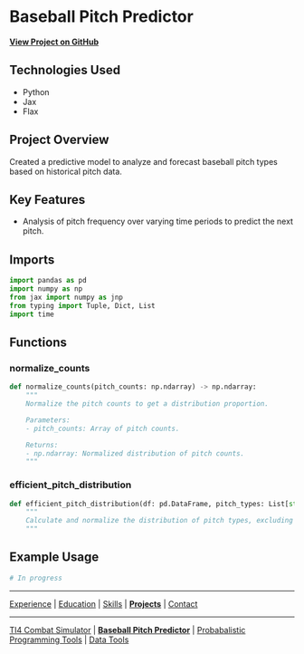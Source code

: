 # Baseball Pitch Predictor

**[View Project on GitHub](https://github.com/Grow-Myelin/ProbProg/tree/main/baseball)**

## Technologies Used
- Python
- Jax
- Flax

## Project Overview
Created a predictive model to analyze and forecast baseball pitch types based on historical pitch data.

## Key Features
- Analysis of pitch frequency over varying time periods to predict the next pitch.

## Imports

```python
import pandas as pd
import numpy as np
from jax import numpy as jnp
from typing import Tuple, Dict, List
import time
```

## Functions

### normalize_counts
```python
def normalize_counts(pitch_counts: np.ndarray) -> np.ndarray:
    """
    Normalize the pitch counts to get a distribution proportion.

    Parameters:
    - pitch_counts: Array of pitch counts.

    Returns:
    - np.ndarray: Normalized distribution of pitch counts.
    """
```

### efficient_pitch_distribution
```python
def efficient_pitch_distribution(df: pd.DataFrame, pitch_types: List[str], filter_conditions: Dict[str, str]) -> np.ndarray:
    """
    Calculate and normalize the distribution of pitch types, excluding the current event.
    """
```

## Example Usage

```python
# In progress
```


---
[Experience](experience.md) | [Education](education.md) | [Skills](skills.md) | [**Projects**](projects.md) | [Contact](contact.md)

---
[TI4 Combat Simulator](ti4_combat_simulator.md) | [**Baseball Pitch Predictor**](baseball_pitch_predictor.md) | [Probabalistic Programming Tools](prob_prog_tools.md) | [Data Tools](data_tools.md)
